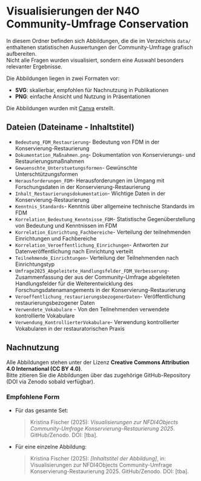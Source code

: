 # Visualisierungen der N4O Community-Umfrage Conservation

In diesem Ordner befinden sich Abbildungen, die die im Verzeichnis `data/` enthaltenen statistischen Auswertungen der Community-Umfrage grafisch aufbereiten.  
Nicht alle Fragen wurden visualisiert, sondern eine Auswahl besonders relevanter Ergebnisse.  

Die Abbildungen liegen in zwei Formaten vor:
- **SVG**: skalierbar, empfohlen für Nachnutzung in Publikationen  
- **PNG**: einfache Ansicht und Nutzung in Präsentationen  

Die Abbildungen wurden mit [Canva](https://www.canva.com/) erstellt.

## Dateien (Dateiname - Inhaltstitel)
- `Bedeutung_FDM_Restaurierung`- Bedeutung von FDM in der  Konservierung-Restaurierung
- `Dokumentation_Maßnahmen.png`- Dokumentation von Konservierungs- und Restaurierungsmaßnahmen
- `Gewuenschte_Unterstuetungsformen`- Gewünschte Unterschtützungsformen
- `Herausforderungen_FDM`- Herausforderungen im Umgang mit Forschungsdaten in der Konservierung-Restaurierung
- `Inhalt_Restaurierungsdokumentation`- Wichtige Daten in der Konservierung-Restaurierung
- `Kenntnis_Standards`- Kenntnis über allgemeine technische Standards im FDM
- `Korrelation_Bedeutung_Kenntnisse_FDM`- Statistische Gegenüberstellung von Bedeutung und Kenntnissen im FDM
- `Korrelation_Einrichtung_Fachbereiche`- Verteilung der teilnehmenden Einrichtungen und Fachbereiche
- `Korrelation_Veroeffentlichung_Einrichungen`- Antworten zur Datenveröffentlichung nach Einrichtung verteilt
- `Teilnehmende_Einrichtungen`- Verteilung der Teilnehmenden nach Einrichtungstyp
- `Umfrage2025_Abgeleitete_Handlungsfelder_FDM_Verbesserung`- Zusammenfassung der aus der Community-Umfrage abgeleiteten Handlungsfelder für die Weiterentwicklung des Forschungsdatenamangements in der Konservierung-Restaurierung
- `Veroeffentlichung_restaurierungsbezogenerDaten`- Veröffentlichung restaurierungsbezogener Daten
- `Verwendete_Vokabulare` - Von den Teilnehmenden verwendete kontrollierte Vokabulare
- `Verwendung_KontrollierterVokabulare`- Verwendung kontrollierter Vokabularen in der restauratorischen Praxis
## Nachnutzung
Alle Abbildungen stehen unter der Lizenz **Creative Commons Attribution 4.0 International (CC BY 4.0)**.  
Bitte zitieren Sie die Abbildungen über das zugehörige GitHub-Repository (DOI via Zenodo sobald verfügbar). 
### Empfohlene Form
- Für das gesamte Set:  
  > Kristina Fischer (2025): *Visualisierungen zur NFDI4Objects Community-Umfrage Konservierung-Restaurierung 2025*. GitHub/Zenodo. DOI: [tba].
- Für eine einzelne Abbildung:
  > Kristina Fischer (2025): *[Inhaltstitel der Abbildung]*, in: Visualisierungen zur NFDI4Objects Community-Umfrage Konservierung-Restaurierung 2025. GitHub/Zenodo. DOI: [tba].
